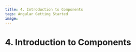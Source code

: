 ```yaml
---
title: 4. Introduction to Components
tags: Angular Getting Started
image:
---
```


# 4. Introduction to Components
